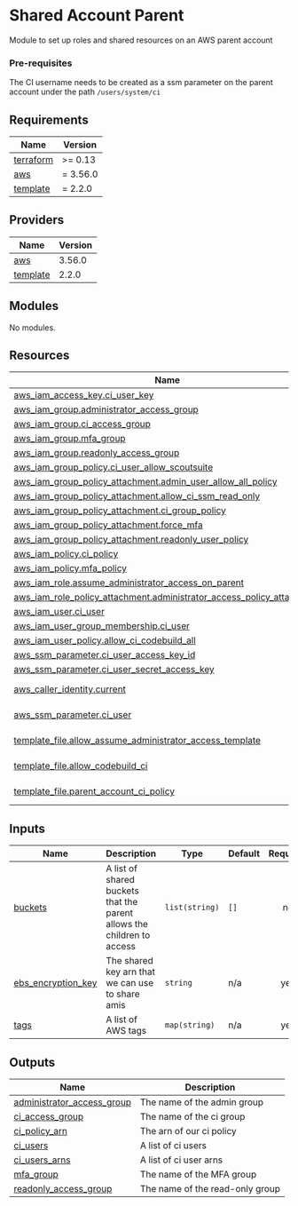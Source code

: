 # Shared Account Parent

Module to set up roles and shared resources on an AWS parent account

### Pre-requisites
The CI username needs to be created as a ssm parameter on the parent account under the path `/users/system/ci`

<!-- BEGIN_TF_DOCS -->
## Requirements

| Name | Version |
|------|---------|
| <a name="requirement_terraform"></a> [terraform](#requirement\_terraform) | >= 0.13 |
| <a name="requirement_aws"></a> [aws](#requirement\_aws) | = 3.56.0 |
| <a name="requirement_template"></a> [template](#requirement\_template) | = 2.2.0 |

## Providers

| Name | Version |
|------|---------|
| <a name="provider_aws"></a> [aws](#provider\_aws) | 3.56.0 |
| <a name="provider_template"></a> [template](#provider\_template) | 2.2.0 |

## Modules

No modules.

## Resources

| Name | Type |
|------|------|
| [aws_iam_access_key.ci_user_key](https://registry.terraform.io/providers/hashicorp/aws/3.56.0/docs/resources/iam_access_key) | resource |
| [aws_iam_group.administrator_access_group](https://registry.terraform.io/providers/hashicorp/aws/3.56.0/docs/resources/iam_group) | resource |
| [aws_iam_group.ci_access_group](https://registry.terraform.io/providers/hashicorp/aws/3.56.0/docs/resources/iam_group) | resource |
| [aws_iam_group.mfa_group](https://registry.terraform.io/providers/hashicorp/aws/3.56.0/docs/resources/iam_group) | resource |
| [aws_iam_group.readonly_access_group](https://registry.terraform.io/providers/hashicorp/aws/3.56.0/docs/resources/iam_group) | resource |
| [aws_iam_group_policy.ci_user_allow_scoutsuite](https://registry.terraform.io/providers/hashicorp/aws/3.56.0/docs/resources/iam_group_policy) | resource |
| [aws_iam_group_policy_attachment.admin_user_allow_all_policy](https://registry.terraform.io/providers/hashicorp/aws/3.56.0/docs/resources/iam_group_policy_attachment) | resource |
| [aws_iam_group_policy_attachment.allow_ci_ssm_read_only](https://registry.terraform.io/providers/hashicorp/aws/3.56.0/docs/resources/iam_group_policy_attachment) | resource |
| [aws_iam_group_policy_attachment.ci_group_policy](https://registry.terraform.io/providers/hashicorp/aws/3.56.0/docs/resources/iam_group_policy_attachment) | resource |
| [aws_iam_group_policy_attachment.force_mfa](https://registry.terraform.io/providers/hashicorp/aws/3.56.0/docs/resources/iam_group_policy_attachment) | resource |
| [aws_iam_group_policy_attachment.readonly_user_policy](https://registry.terraform.io/providers/hashicorp/aws/3.56.0/docs/resources/iam_group_policy_attachment) | resource |
| [aws_iam_policy.ci_policy](https://registry.terraform.io/providers/hashicorp/aws/3.56.0/docs/resources/iam_policy) | resource |
| [aws_iam_policy.mfa_policy](https://registry.terraform.io/providers/hashicorp/aws/3.56.0/docs/resources/iam_policy) | resource |
| [aws_iam_role.assume_administrator_access_on_parent](https://registry.terraform.io/providers/hashicorp/aws/3.56.0/docs/resources/iam_role) | resource |
| [aws_iam_role_policy_attachment.administrator_access_policy_attachment](https://registry.terraform.io/providers/hashicorp/aws/3.56.0/docs/resources/iam_role_policy_attachment) | resource |
| [aws_iam_user.ci_user](https://registry.terraform.io/providers/hashicorp/aws/3.56.0/docs/resources/iam_user) | resource |
| [aws_iam_user_group_membership.ci_user](https://registry.terraform.io/providers/hashicorp/aws/3.56.0/docs/resources/iam_user_group_membership) | resource |
| [aws_iam_user_policy.allow_ci_codebuild_all](https://registry.terraform.io/providers/hashicorp/aws/3.56.0/docs/resources/iam_user_policy) | resource |
| [aws_ssm_parameter.ci_user_access_key_id](https://registry.terraform.io/providers/hashicorp/aws/3.56.0/docs/resources/ssm_parameter) | resource |
| [aws_ssm_parameter.ci_user_secret_access_key](https://registry.terraform.io/providers/hashicorp/aws/3.56.0/docs/resources/ssm_parameter) | resource |
| [aws_caller_identity.current](https://registry.terraform.io/providers/hashicorp/aws/3.56.0/docs/data-sources/caller_identity) | data source |
| [aws_ssm_parameter.ci_user](https://registry.terraform.io/providers/hashicorp/aws/3.56.0/docs/data-sources/ssm_parameter) | data source |
| [template_file.allow_assume_administrator_access_template](https://registry.terraform.io/providers/hashicorp/template/2.2.0/docs/data-sources/file) | data source |
| [template_file.allow_codebuild_ci](https://registry.terraform.io/providers/hashicorp/template/2.2.0/docs/data-sources/file) | data source |
| [template_file.parent_account_ci_policy](https://registry.terraform.io/providers/hashicorp/template/2.2.0/docs/data-sources/file) | data source |

## Inputs

| Name | Description | Type | Default | Required |
|------|-------------|------|---------|:--------:|
| <a name="input_buckets"></a> [buckets](#input\_buckets) | A list of shared buckets that the parent allows the children to access | `list(string)` | `[]` | no |
| <a name="input_ebs_encryption_key"></a> [ebs\_encryption\_key](#input\_ebs\_encryption\_key) | The shared key arn that we can use to share amis | `string` | n/a | yes |
| <a name="input_tags"></a> [tags](#input\_tags) | A list of AWS tags | `map(string)` | n/a | yes |

## Outputs

| Name | Description |
|------|-------------|
| <a name="output_administrator_access_group"></a> [administrator\_access\_group](#output\_administrator\_access\_group) | The name of the admin group |
| <a name="output_ci_access_group"></a> [ci\_access\_group](#output\_ci\_access\_group) | The name of the ci group |
| <a name="output_ci_policy_arn"></a> [ci\_policy\_arn](#output\_ci\_policy\_arn) | The arn of our ci policy |
| <a name="output_ci_users"></a> [ci\_users](#output\_ci\_users) | A list of ci users |
| <a name="output_ci_users_arns"></a> [ci\_users\_arns](#output\_ci\_users\_arns) | A list of ci user arns |
| <a name="output_mfa_group"></a> [mfa\_group](#output\_mfa\_group) | The name of the MFA group |
| <a name="output_readonly_access_group"></a> [readonly\_access\_group](#output\_readonly\_access\_group) | The name of the read-only group |
<!-- END_TF_DOCS -->

